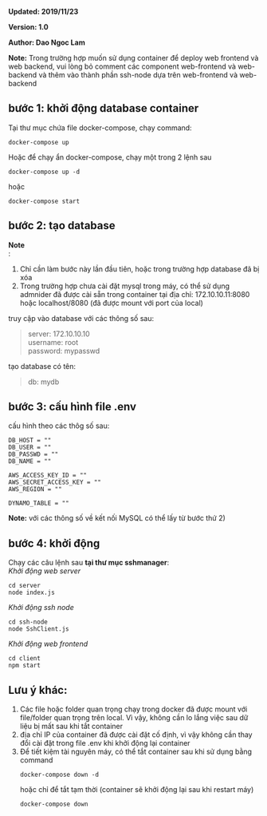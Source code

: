 **Updated: 2019/11/23**

**Version: 1.0**

**Author: Dao Ngoc Lam**

**Note:** Trong trường hợp muốn sử dụng container để deploy web frontend và web backend, vui lòng bỏ comment các component web-frontend và web-backend và thêm vào thành phần ssh-node dựa trên web-frontend và web-backend


## bước 1: khởi động database container 
Tại thư mục chứa file docker-compose, chạy command:

```
docker-compose up
```

Hoặc để chạy ẩn docker-compose, chạy một trong 2 lệnh sau

```
docker-compose up -d 
```
hoặc <br/>
```
docker-compose start
```

## bước 2: tạo database

**Note**<br/>:
1. Chỉ cần làm bước này lần đầu tiên, hoặc trong trường hợp database đã bị xóa <br/>
2. Trong trường hợp chưa cài đặt mysql trong máy, có thể sử dụng admnider đã được cài sẵn trong container tại địa chỉ: 172.10.10.11:8080 hoặc localhost/8080 (đã được mount với port của local) <br/>

truy cập vào database với các thông số sau:
> server: 172.10.10.10 <br/>
> username: root <br/>
> password: mypasswd <br/>

tạo database có tên:

> db: mydb <br/>

## bước 3: cấu hình file .env
cấu hình theo các thôg số sau: 
```
DB_HOST = ""
DB_USER = ""
DB_PASSWD = ""
DB_NAME = ""

AWS_ACCESS_KEY_ID = ""
AWS_SECRET_ACCESS_KEY = ""
AWS_REGION = ""

DYNAMO_TABLE = ""
```

**Note:** với các thông số về kết nối MySQL có thể lấy từ bước thứ 2)

## bước 4: khởi động
Chạy các câu lệnh sau **tại thư mục sshmanager**: <br/>
*Khởi động web server*
```
cd server
node index.js
```
*Khởi động ssh node*
```
cd ssh-node
node SshClient.js
```
*Khởi động web frontend*
```
cd client
npm start
```

## Lưu ý khác:
1. Các file hoặc folder quan trọng chạy trong docker đã được mount với file/folder quan trọng trên local. Vì vậy, không cần lo lắng việc sau dữ liệu bị mất sau khi tắt container <br/>
2. địa chỉ IP của container đã được cài đặt cố định, vì vậy không cần thay đổi cài đặt trong file .env khi khởi động lại container <br/>
3. Để tiết kiệm tài nguyên máy, có thể tắt container sau khi sử dụng bằng command <br/>
    ```
    docker-compose down -d
    ```
    hoặc chỉ để tắt tạm thời (container sẽ khởi động lại sau khi restart máy) <br/>
    ```
    docker-compose down
    ```